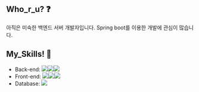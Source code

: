 ## Who_r_u? ❓

아직은 미숙한 백엔드 서버 개발자입니다.
Spring boot를 이용한 개발에 관심이 많습니다.

## My_Skills! 🔨

+ Back-end: <img src="https://img.shields.io/badge/JAVA-007396?style=for-the-badge&logo=java&logoColor=white"><img src="https://img.shields.io/badge/Spring-6DB33F?style=for-the-badge&logo=Spring&logoColor=white"><img src="https://img.shields.io/badge/javascript-F7DF1E?style=for-the-badge&logo=javascript&logoColor=black">
+ Front-end: <img src="https://img.shields.io/badge/javascript-F7DF1E?style=for-the-badge&logo=javascript&logoColor=black"><img src="https://img.shields.io/badge/react-61DAFB?style=for-the-badge&logo=react&logoColor=black"><img src="https://img.shields.io/badge/html-E34F26?style=for-the-badge&logo=html5&logoColor=white">
+ Database: <img src="https://img.shields.io/badge/mysql-4479A1?style=for-the-badge&logo=mysql&logoColor=white">

